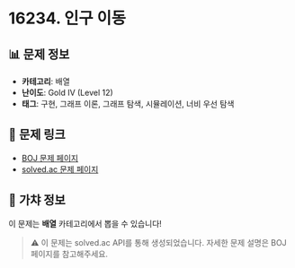 # 16234. 인구 이동

## 📊 문제 정보
- **카테고리**: 배열
- **난이도**: Gold IV (Level 12)
- **태그**: 구현, 그래프 이론, 그래프 탐색, 시뮬레이션, 너비 우선 탐색

## 🔗 문제 링크
- [BOJ 문제 페이지](https://www.acmicpc.net/problem/16234)
- [solved.ac 문제 페이지](https://solved.ac/problems/16234)

## 🎯 가챠 정보
이 문제는 **배열** 카테고리에서 뽑을 수 있습니다!

> ⚠️ 이 문제는 solved.ac API를 통해 생성되었습니다. 
> 자세한 문제 설명은 BOJ 페이지를 참고해주세요.
